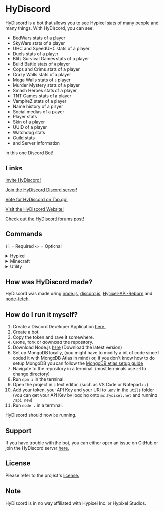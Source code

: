 # HyDiscord
HyDiscord is a bot that allows you to see Hypixel stats of many people and many things. With HyDiscord, you can see:
* BedWars stats of a player
* SkyWars stats of a player
* UHC and SpeedUHC stats of a player
* Duels stats of a player
* Blitz Survival Games stats of a player
* Build Battle stats of a player
* Cops and Crims stats of a player
* Crazy Walls stats of a player
* Mega Walls stats of a player
* Murder Mystery stats of a player
* Smash Heroes stats of a player
* TNT Games stats of a player
* VampireZ stats of a player
* Name history of a player
* Social medias of a player
* Player stats
* Skin of a player
* UUID of a player
* Watchdog stats
* Guild stats
* and Server information

in this one Discord Bot!

## Links
[Invite HyDiscord!](https://hydiscord.github.io/invite)

[Join the HyDiscord Discord server!](https://hydiscord.github.io/discord)

[Vote for HyDiscord on Top.gg!](https://hydiscord.github.io/vote)

[Visit the HyDiscord Website!](https://hydiscord.github.io)

[Check out the HyDiscord forums post!](https://hydiscord.github.io/invite)

## Commands
`[]` = Required `<>` = Optional
<details>
  <summary>Hypixel</summary>
  
  ### Hypixel
| **Command** | **Aliases** | **Description** | **Usage** | **Example** |
|:---:|:---:|:---:|:---:|:---:|
| h!player | h!p, h!hypixel, h!h | Shows general Hypixel stats of a player | h!player [IGN] | h!player cxntered |
| h!guild | h!g | Shows stats of a guild | h!guild [Guild] | h!guild Rebel |
| h!bedwars | h!bw, h!b | Shows BedWars stats of a player | h!bedwars [IGN] | h!bedwars cxntered |
| h!skywars | h!sw, h!s | Shows SkyWars stats of a player | h!skywars [IGN] | h!skywars cxntered |
| h!duels | h!d | Shows Duels stats of a player | h!duels [Mode] [IGN] | h!duels classic cxntered |
| h!link | h!verify | Allows you to link your Minecraft account to Discord | h!link [IGN] | h!link cxntered |
| h!unlink | h!unverify | Allows you to unlink your Minecraft account from your Discord | h!unlink | h!unlink |
| h!uhc |  | Shows UHC stats of a player | h!uhc [IGN] | h!uhc cxntered |
| h!speeduhc | h!suhc | Shows SpeedUHC stats of a player | h!speeduhc [IGN] | h!speeduhc cxntered |
| h!blitzsurvivalgames | h!bsg, h!blitz, h!survivalgames, h!sg | Shows Blitz Survival Games stats of a player | h!blitzsurvivalgames [IGN] | h!blitzsurvivalgames cxntered |
| h!buildbattle | h!bb, h!build | Shows Build Battle stats of a player | h!buildbattle [IGN] | h!buildbattle cxntered |
| h!copsandcrims | h!c&c, h!cac, h!cvc, h!cops, h!crims | Shows Cops and Crims stats of a player | h!copsandcrims [IGN] | h!copsandcrims cxntered |
| h!crazywalls | h!cw | Shows Crazy Walls stats of a player | h!crazywalls [IGN] | h!crazywalls cxntered |
| h!megawalls | h!mw | Shows Mega Walls stats of a player | h!megawalls [IGN] | h!megawalls cxntered |
| h!murdermystery | h!mm, h!murder, h!mystery | Shows Murder Mystery stats of a player | h!murdermystery [IGN] | h!murdermystery cxntered |
| h!smashheroes | h!sh, h!smash | Shows Smash Heroes stats of a player | h!smashheroes [IGN] | h!smashheroes cxntered |
| h!tntgames | h!tnt | Shows all TNT Games stats of a player | h!tntgames [IGN] | h!tntgames cxntered |
| h!vampirez | h!vz, h!vampire, h!vampires, h!vampz | Shows VampireZ stats of a player | h!vampirez [IGN] | h!vampirez cxntered |
| h!watchdog | h!wdr | Shows general Watchdog stats | h!watchdog | h!watchdog |
| h!socials |  | Shows a player's social medias | h!socials [IGN] | h!socials cxntered |
</details>

<details>
  <summary>Minecraft</summary>
  
  ### Minecraft
| **Command** | **Aliases** | **Description** | **Usage** | **Example** |
|:---:|:---:|:---:|:---:|:---:|
| h!namehistory | h!nh, h!names | Shows name history of a player | h!namehistory [IGN] | h!namehistory cxntered |
| h!uuid |  | Shows player's UUID | h!uuid [IGN] | h!uuid cxntered |
| h!skin |  | Shows player's skin and lets you apply it | h!skin [IGN] | h!skin cxntered |
| h!server | h!ip | Shows information about server | h!server [IP] | h!server mc.hypixel.net |
</details>

<details>
  <summary>Utility</summary>
  
  ### Utility
| **Command** | **Aliases** | **Description** | **Usage** | **Example** |
|:---:|:---:|:---:|:---:|:---:|
| h!help | h!commands, h!commandlist | Shows you a list of commands, and gives you further information about those commands | h!help <Command> | h!help |
| h!info |  | Shows info about HyDiscord | h!info | h!info |
| h!members |  | Shows you the current member count of the server you're in | h!members | h!members |
| h!ping |  | Sends a little "Pong!" along with the time it took from when you sent the command to the message being sent | h!ping | h!ping |
| h!links | h!invite | Sends you links related to HyDiscord | h!links | h!links |
| h!vote |  | Sends you a link to vote for HyDiscord on Top.gg | h!vote | h!vote |
| h!clear | h!purge | Deletes as many messages as you specify (Up to 100, and messages older than 14 days can't be deleted) | h!clear [1-100] | h!clear 10 |
| h!ban |  | Bans a member you specify | h!ban [@User] | h!ban @cxntered |
| h!kick |  | Kicks a member you specify | h!kick [@User] | h!kick @cxntered |
| h!suggest | h!suggestion, h!suggestfeature | Lets you suggest a feature to be added to HyDiscord | h!suggest [Suggestion] | h!suggest Add verification! |
| h!coinflip | h!cf | Flips a coin | h!coinflip | h!coinflip |
| h!rng | h!random | Picks a random number between two numbers you choose | h!rng [Minimum] [Maximum]  | h!rng 1 10 |
</details>

## How was HyDiscord made?
HyDiscord was made using [node.js](https://nodejs.org), [discord.js](https://discord.js.org), [Hypixel-API-Reborn](https://www.npmjs.com/package/hypixel-api-reborn) and [node-fetch](https://www.npmjs.com/package/node-fetch).

## How do I run it myself?
1. Create a Discord Developer Application [here.](https://discord.com/developers/applications)
2. Create a bot.
3. Copy the token and save it somewhere.
4. Clone, fork or download the repository.
5. Download Node.js [here](https://nodejs.org) (Download the latest version)
6. Set up MongoDB locally, (you might have to modify a bit of code since I coded it with MongoDB Atlas in mind) or, if you don't know how to do setup MongoDB you can follow the [MongoDB Atlas setup guide](https://github.com/HyDiscord/HyDiscord/blob/master/atlas.md)
7. Navigate to the repository in a terminal. (most terminals use `cd` to change directory)
8. Run `npm i` in the terminal.
9. Open the project in a text editor. (such as VS Code or Notepad++)
10. Add your token, your API Key and your URI to `.env` in the `utils` folder (you can get your API Key by logging onto `mc.hypixel.net` and running `/api new`)
11. Run `node .` in a terminal.

HyDiscord should now be running.

## Support
If you have trouble with the bot, you can either open an issue on GitHub or join the HyDiscord server [here.](https://bit.ly/HyDiscordServer)

## License
Please refer to the project's [license.](https://github.com/HyDiscord/HyDiscord/blob/master/LICENSE)

## Note
HyDiscord is in no way affiliated with Hypixel Inc. or Hypixel Studios.
